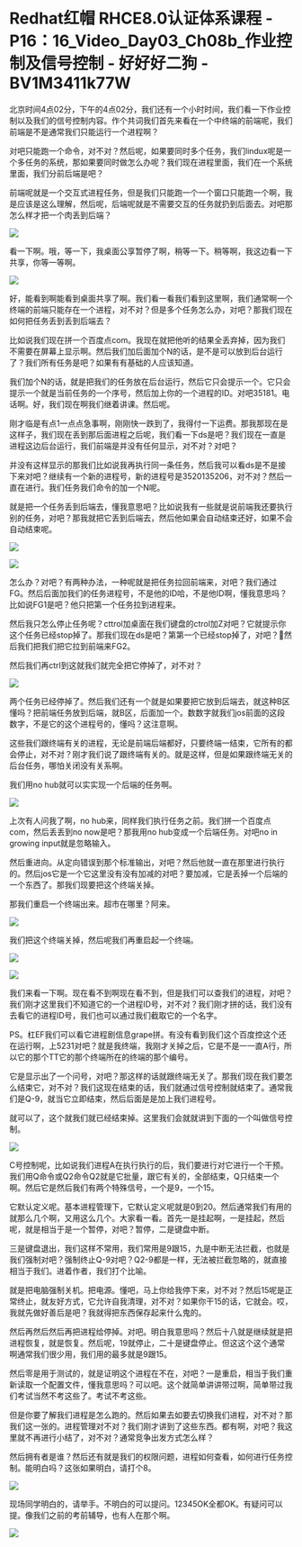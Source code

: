 # Redhat红帽 RHCE8.0认证体系课程 - P16：16_Video_Day03_Ch08b_作业控制及信号控制 - 好好好二狗 - BV1M3411k77W

北京时间4点02分，下午的4点02分，我们还有一个小时时间，我们看一下作业控制以及我们的信号控制内容。作个共词我们首先来看在一个中终端的前端呢，我们前端是不是通常我们只能运行一个进程啊？

对吧只能跑一个命令，对不对？然后呢，如果要同时多个任务，我们lindux呢是一个多任务的系统，那如果要同时做怎么办呢？我们现在进程里面，我们在一个系统里面，我们分前后端是吧？

前端呢就是一个交互式进程任务，但是我们只能跑一个一个窗口只能跑一个啊，我是应该是这么理解，然后呢，后端呢就是不需要交互的任务就扔到后面去。对吧那怎么样才把一个肉丢到后端？



![](img/ee40e8d4273a04aca0585b92080b92fb_1.png)

看一下啊。哦，等一下，我桌面公享暂停了啊，稍等一下。稍等啊，我这边看一下共享，你等一等啊。

![](img/ee40e8d4273a04aca0585b92080b92fb_3.png)

好，能看到啊能看到桌面共享了啊。我们看一看我们看到这里啊，我们通常啊一个终端的前端只能存在一个进程，对不对？但是多个任务怎么办，对吧？那我们现在如何把任务丢到丢到后端去？

比如说我们现在拼一个百度点com。我现在就把他听的结果全丢弃掉，因为我们不需要在屏幕上显示啊。然后我们加后面加个N的话，是不是可以放到后台运行了？我们所有任务是吧？如果有有基础的人应该知道。

我们加个N的话，就是把我们的任务放在后台运行，然后它只会提示一个。它只会提示一个就是当前任务的一个序号，然后加上你的一个进程的ID。对吧35181。电话啊。好，我们现在啊我们继着讲课。然后呢。

刚才临是有点1一点点急事啊，刚刚快一跌到了，我得付一下运费。那我那现在是这样子，我们现在丢到那后面进程之后呢，我们看一下ds是吧？我们现在一直是进程这边后台运行，我们前端是并没有任何显示，对不对？对吧？

并没有这样显示的那我们比如说我再执行同一条任务，然后我可以看ds是不是接下来对吧？继续有一个新的进程号，新的进程号是3520135206，对不对？然后一直在进行。我们任务我们命令的加一个N呢。

就是把一个任务丢到后端去，懂我意思吧？比如说我有一些就是说前端我还要执行别的任务，对吧？那我就把它丢到后端去，然后他如果会自动结束还好，如果不会自动结束呢。



![](img/ee40e8d4273a04aca0585b92080b92fb_5.png)

![](img/ee40e8d4273a04aca0585b92080b92fb_6.png)

怎么办？对吧？有两种办法，一种呢就是把任务拉回前端来，对吧？我们通过FG。然后后面加我们的任务进程号，不是他的ID哈，不是他ID啊，懂我意思吗？比如说FG1是吧？他只把第一个任务拉到进程来。

然后我只怎么停止任务呢？cttrol加桌面在我们键盘的ctrol加Z对吧？它就提示你这个任务已经stop掉了。那我们现在ds是吧？第第一个已经stop掉了，对吧？🎼然后我们把我们把它拉到前端来FG2。

然后我们再ctrl到这就我们就完全把它停掉了，对不对？

![](img/ee40e8d4273a04aca0585b92080b92fb_8.png)

两个任务已经停掉了。然后我们还有一个就是如果要把它放到后端去，就这种B区懂吗？把前端任务放到后端，就B区，后面加一个。数数字就我们jos前面的这段数字，不是它的这个进程号的，懂吗？这注意啊。

这些我们跟终端有关的进程，无论是前端后端都好，只要终端一结束，它所有的都会停止，对不对？刚才我们说了跟终端有关的。就是这样，但是如果跟终端无关的后台任务，哪怕关闭没有关系啊。

我们用no hub就可以实实现一个后端的任务啊。

![](img/ee40e8d4273a04aca0585b92080b92fb_10.png)

上次有人问我了啊，no hub来，同样我们执行任务之前。我们拼一个百度点com，然后丢丢到no now是吧？那我用no hub变成一个后端任务。对吧no in growing input就是忽略输入。

然后重进向。从定向错误到那个标准输出，对吧？然后他就一直在那里进行执行的。然后jos它是一个它这里没有没有加减的对吧？要加减，它是丢掉一个后端的一个东西了。那我们现要把这个终端关掉。

那我们重启一个终端出来。超市在哪里？阿来。

![](img/ee40e8d4273a04aca0585b92080b92fb_12.png)

我们把这个终端关掉，然后呢我们再重启起一个终端。

![](img/ee40e8d4273a04aca0585b92080b92fb_14.png)

![](img/ee40e8d4273a04aca0585b92080b92fb_15.png)

我们来看一下啊。现在看不到啊现在看不到，但是我们可以查我们的进程，对吧？我们刚才这里我们不知道它的一个进程ID号，对不对？我们刚才拼的话，我们没有去看它的进程ID号，我们也可以通过我们截取它的一个名字。

PS。杠EF我们可以看它进程剧信息grape拼。有没有看到我们这个百度控这个还在运行啊，上5231对吧？就是我终端，我刚才关掉之后，它是不是一一直A行，所以它的那个TT它的那个终端所在的终端的那个编号。

它是显示出了一个问号，对吧？那这样的话就跟终端无关了。那我们现在我们要怎么结束它，对不对？我们这现在结束的话，我们就通过信号控制就结束了。通常我们是Q-9，就当它立即结束，然后后面是是加上我们进程号。

就可以了，这个就我们就已经结束掉。这里我们会就就讲到下面的一个叫做信号控制。

![](img/ee40e8d4273a04aca0585b92080b92fb_17.png)

C号控制呢，比如说我们进程A在执行执行的后，我们要进行对它进行一个干预。我们用Q命令或Q2命令Q2就是它批量，跟它有关的，全部结束，Q只结束一个啊。然后它是然后我们有两个特殊信号，一个是9，一个15。

它默认定义呢。基本进程管理下，它默认定义呢就是0到20。然后通常我们有用的就那么几个啊，又用这么几个。大家看一看。首先一是挂起啊，一是挂起，然后呢，就是相当于是一个暂停，对吧？暂停，二是键盘中断。

三是键盘退出，我们这样不常用，我们常用是9跟15，九是中断无法拦截，也就是我们强制对吧？强制终止Q-9对吧？Q2-9都是一样，无法被拦截忽略的，就直接相当于我们。进着作者，我们打个比喻。

就是把电脑强制关机。把电源。懂吧，马上你给我停下来，对不对？然后15呢是正常终止，就友好方式，它允许自我清理，对不对？如果你干15的话，它就会。哎，我就先做好善后是吧？我就得把东西保存起来什么鬼的。

然后再然后然后再把进程给停掉。对吧。明白我意思吗？然后十八就是继续就是把进程恢复，就是恢复。然后呢，19就停止，二十是键盘停止。但这这个这个通常啊通常我们很少用，我们用的最多就是9跟15。

然后零是用于测试的，就是证明这个进程在不在，对吧？一是重启，相当于我们重新读取一个配置文件，懂我意思吗？可以吧。这个就简单讲讲带过啊，简单带过我们考试当然不考这些了。考试不考这些。

但是你要了解我们进程是怎么跑的。然后如果去如要去切换我们进程，对不对？那我们这一张的。进程管理对不对？我们刚才讲到了这些东西。都有啊，对吧？我这里就不再进行小结了，对不对？通常竞争出发方式怎么样？

然后拥有者是谁？然后还有就是我们的权限问题，进程如何查看，如何进行任务控制。能明白吗？这张如果明白，请打个8。



![](img/ee40e8d4273a04aca0585b92080b92fb_19.png)

现场同学明白的，请举手。不明白的可以提问。12345OK全都OK。有疑问可以提。像我们之前的考前辅导，也有人在那个啊。



![](img/ee40e8d4273a04aca0585b92080b92fb_21.png)